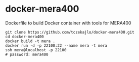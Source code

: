 # docker-mera400
Dockerfile to build Docker container with tools for MERA400

```
git clone https://github.com/tczekajlo/docker-mera400.git
cd docker-mera400
docker build -t mera .
docker run -d -p 22100:22 --name mera -t mera
ssh mera@localhost -p 22100
# password: mera400
```
